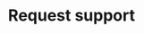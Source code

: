 ---
eleventyNavigation:
  key: Request AP support
  parent: Support
  order: 1
layout: sub-navigation
title: Request support
includeInBreadcrumbs: true
description: Submit a request to the Data Platform Support team
aside:
  title: Aside
  content: | 
    A small portion of content that is **indirectly** related to the main content.
related:
  sections:
    - title: Related links
      items:
        - text: Layouts
          href: ../../layouts
        - text: Options
          href: ../../options
      subsections:
        - title: Eleventy documentation
          items:
          - text: Front matter data
            href: https://www.11ty.dev/docs/data-frontmatter/
---